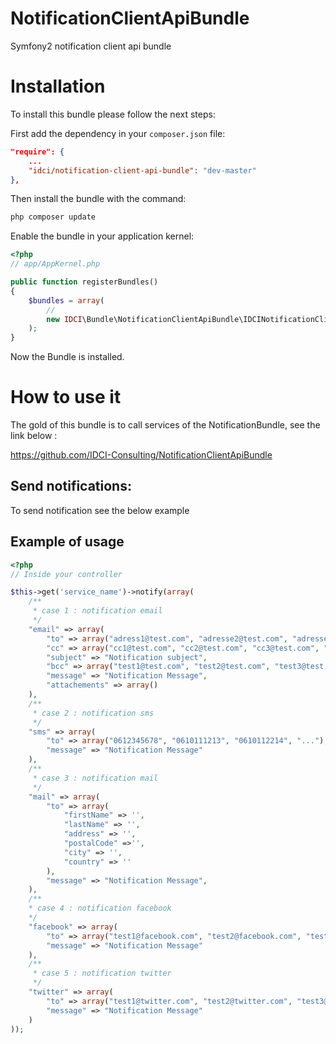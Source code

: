 NotificationClientApiBundle
===========================

Symfony2 notification client api bundle

Installation
============

To install this bundle please follow the next steps:

First add the dependency in your `composer.json` file:

```json
"require": {
    ...
    "idci/notification-client-api-bundle": "dev-master"
},
```

Then install the bundle with the command:

```sh
php composer update
```

Enable the bundle in your application kernel:

```php
<?php
// app/AppKernel.php

public function registerBundles()
{
    $bundles = array(
        //
        new IDCI\Bundle\NotificationClientApiBundle\IDCINotificationClientApiBundle(),
    );
}
```
Now the Bundle is installed.

How to use it
=============

The gold of this bundle is to call services of the NotificationBundle, see the link below :

https://github.com/IDCI-Consulting/NotificationClientApiBundle

Send notifications:
-------------------

To send notification see the below example

Example of usage
----------------

```php
<?php
// Inside your controller

$this->get('service_name')->notify(array(
    /**
     * case 1 : notification email
     */
    "email" => array(
        "to" => array("adress1@test.com", "adresse2@test.com", "adresse3@test.com", "..."),
        "cc" => array("cc1@test.com", "cc2@test.com", "cc3@test.com", "..."),
        "subject" => "Notification subject",
        "bcc" => array("test1@test.com", "test2@test.com", "test3@test.com", "..."),
        "message" => "Notification Message",
        "attachements" => array()
    ),
    /**
     * case 2 : notification sms
     */
    "sms" => array(
        "to" => array("0612345678", "0610111213", "0610112214", "..."),
        "message" => "Notification Message"
    ),
    /**
     * case 3 : notification mail
     */
    "mail" => array(
        "to" => array(
            "firstName" => '',
            "lastName" => '',
            "address" => '',
            "postalCode" =>'',
            "city" => '',
            "country" => ''
        ),
        "message" => "Notification Message",
    ),
    /**
    * case 4 : notification facebook
    */
    "facebook" => array(
        "to" => array("test1@facebook.com", "test2@facebook.com", "test3@facebook.com", "..."),
        "message" => "Notification Message"
    ),
    /**
     * case 5 : notification twitter
     */
    "twitter" => array(
        "to" => array("test1@twitter.com", "test2@twitter.com", "test3@twitter.com", "..."),
        "message" => "Notification Message"
    )
));

```





